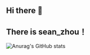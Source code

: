 ## Hi there 👋
## There is sean_zhou！


![Anurag's GitHub stats](https://github-readme-stats.vercel.app/api?username=Seannnnnnnion&show_icons=true&theme=cobalt)
 
